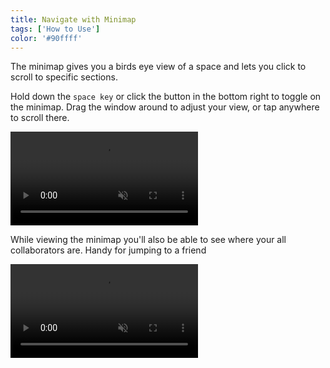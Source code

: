 ```yaml
---
title: Navigate with Minimap
tags: ['How to Use']
color: '#90ffff'
---
```


The minimap gives you a birds eye view of a space and lets you click to scroll to specific sections.

Hold down the `space key` or click the button in the bottom right to toggle on the minimap. Drag the window around to adjust your view, or tap anywhere to scroll there.

<video class="" autoplay loop muted playsinline>
  <source src="https://kinopio-updates.us-east-1.linodeobjects.com/minimap.mp4">
</video>

While viewing the minimap you'll also be able to see where your all collaborators are. Handy for jumping to a friend

<video class="" autoplay loop muted playsinline>
  <source src="https://kinopio-updates.us-east-1.linodeobjects.com/minimap-3.mp4">
</video>
